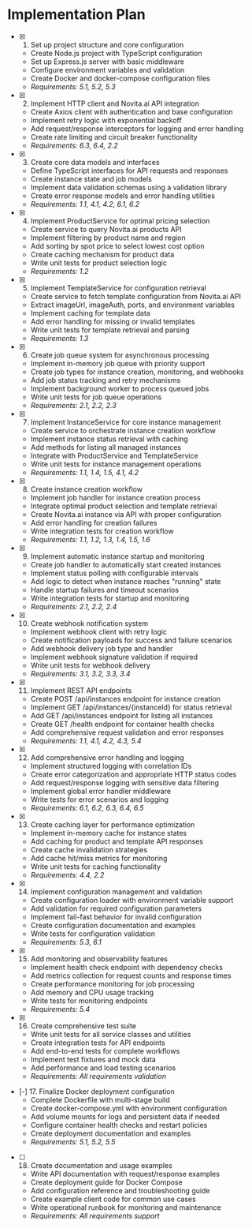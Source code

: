 # Implementation Plan

- [x] 1. Set up project structure and core configuration
  - Create Node.js project with TypeScript configuration
  - Set up Express.js server with basic middleware
  - Configure environment variables and validation
  - Create Docker and docker-compose configuration files
  - _Requirements: 5.1, 5.2, 5.3_

- [x] 2. Implement HTTP client and Novita.ai API integration
  - Create Axios client with authentication and base configuration
  - Implement retry logic with exponential backoff
  - Add request/response interceptors for logging and error handling
  - Create rate limiting and circuit breaker functionality
  - _Requirements: 6.3, 6.4, 2.2_

- [x] 3. Create core data models and interfaces
  - Define TypeScript interfaces for API requests and responses
  - Create instance state and job models
  - Implement data validation schemas using a validation library
  - Create error response models and error handling utilities
  - _Requirements: 1.1, 4.1, 4.2, 6.1, 6.2_

- [x] 4. Implement ProductService for optimal pricing selection
  - Create service to query Novita.ai products API
  - Implement filtering by product name and region
  - Add sorting by spot price to select lowest cost option
  - Create caching mechanism for product data
  - Write unit tests for product selection logic
  - _Requirements: 1.2_

- [x] 5. Implement TemplateService for configuration retrieval
  - Create service to fetch template configuration from Novita.ai API
  - Extract imageUrl, imageAuth, ports, and environment variables
  - Implement caching for template data
  - Add error handling for missing or invalid templates
  - Write unit tests for template retrieval and parsing
  - _Requirements: 1.3_

- [x] 6. Create job queue system for asynchronous processing
  - Implement in-memory job queue with priority support
  - Create job types for instance creation, monitoring, and webhooks
  - Add job status tracking and retry mechanisms
  - Implement background worker to process queued jobs
  - Write unit tests for job queue operations
  - _Requirements: 2.1, 2.2, 2.3_

- [x] 7. Implement InstanceService for core instance management
  - Create service to orchestrate instance creation workflow
  - Implement instance status retrieval with caching
  - Add methods for listing all managed instances
  - Integrate with ProductService and TemplateService
  - Write unit tests for instance management operations
  - _Requirements: 1.1, 1.4, 1.5, 4.1, 4.2_

- [x] 8. Create instance creation workflow
  - Implement job handler for instance creation process
  - Integrate optimal product selection and template retrieval
  - Create Novita.ai instance via API with proper configuration
  - Add error handling for creation failures
  - Write integration tests for creation workflow
  - _Requirements: 1.1, 1.2, 1.3, 1.4, 1.5, 1.6_

- [x] 9. Implement automatic instance startup and monitoring
  - Create job handler to automatically start created instances
  - Implement status polling with configurable intervals
  - Add logic to detect when instance reaches "running" state
  - Handle startup failures and timeout scenarios
  - Write integration tests for startup and monitoring
  - _Requirements: 2.1, 2.2, 2.4_

- [x] 10. Create webhook notification system
  - Implement webhook client with retry logic
  - Create notification payloads for success and failure scenarios
  - Add webhook delivery job type and handler
  - Implement webhook signature validation if required
  - Write unit tests for webhook delivery
  - _Requirements: 3.1, 3.2, 3.3, 3.4_

- [x] 11. Implement REST API endpoints
  - Create POST /api/instances endpoint for instance creation
  - Implement GET /api/instances/{instanceId} for status retrieval
  - Add GET /api/instances endpoint for listing all instances
  - Create GET /health endpoint for container health checks
  - Add comprehensive request validation and error responses
  - _Requirements: 1.1, 4.1, 4.2, 4.3, 5.4_

- [x] 12. Add comprehensive error handling and logging
  - Implement structured logging with correlation IDs
  - Create error categorization and appropriate HTTP status codes
  - Add request/response logging with sensitive data filtering
  - Implement global error handler middleware
  - Write tests for error scenarios and logging
  - _Requirements: 6.1, 6.2, 6.3, 6.4, 6.5_

- [x] 13. Create caching layer for performance optimization
  - Implement in-memory cache for instance states
  - Add caching for product and template API responses
  - Create cache invalidation strategies
  - Add cache hit/miss metrics for monitoring
  - Write unit tests for caching functionality
  - _Requirements: 4.4, 2.2_

- [x] 14. Implement configuration management and validation
  - Create configuration loader with environment variable support
  - Add validation for required configuration parameters
  - Implement fail-fast behavior for invalid configuration
  - Create configuration documentation and examples
  - Write tests for configuration validation
  - _Requirements: 5.3, 6.1_

- [x] 15. Add monitoring and observability features
  - Implement health check endpoint with dependency checks
  - Add metrics collection for request counts and response times
  - Create performance monitoring for job processing
  - Add memory and CPU usage tracking
  - Write tests for monitoring endpoints
  - _Requirements: 5.4_

- [x] 16. Create comprehensive test suite
  - Write unit tests for all service classes and utilities
  - Create integration tests for API endpoints
  - Add end-to-end tests for complete workflows
  - Implement test fixtures and mock data
  - Add performance and load testing scenarios
  - _Requirements: All requirements validation_

- [-] 17. Finalize Docker deployment configuration
  - Complete Dockerfile with multi-stage build
  - Create docker-compose.yml with environment configuration
  - Add volume mounts for logs and persistent data if needed
  - Configure container health checks and restart policies
  - Create deployment documentation and examples
  - _Requirements: 5.1, 5.2, 5.5_

- [ ] 18. Create documentation and usage examples
  - Write API documentation with request/response examples
  - Create deployment guide for Docker Compose
  - Add configuration reference and troubleshooting guide
  - Create example client code for common use cases
  - Write operational runbook for monitoring and maintenance
  - _Requirements: All requirements support_